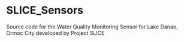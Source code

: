 # SLICE_Sensors
Source code for the Water Quality Monitoring Sensor for Lake Danao, Ormoc City developed by Project SLICE
